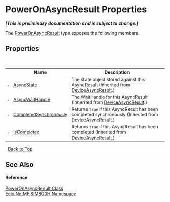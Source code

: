# PowerOnAsyncResult Properties
 _**\[This is preliminary documentation and is subject to change.\]**_

The <a href="T_Eclo_NetMF_SIM800H_PowerOnAsyncResult">PowerOnAsyncResult</a> type exposes the following members.


## Properties
&nbsp;<table><tr><th></th><th>Name</th><th>Description</th></tr><tr><td>![Public property](media/pubproperty.gif "Public property")</td><td><a href="P_Eclo_NetMF_SIM800H_DeviceAsyncResult_AsyncState">AsyncState</a></td><td>
The state object stored against this AsyncResult
 (Inherited from <a href="T_Eclo_NetMF_SIM800H_DeviceAsyncResult">DeviceAsyncResult</a>.)</td></tr><tr><td>![Public property](media/pubproperty.gif "Public property")</td><td><a href="P_Eclo_NetMF_SIM800H_DeviceAsyncResult_AsyncWaitHandle">AsyncWaitHandle</a></td><td>
The WaitHandle for this AsyncResult
 (Inherited from <a href="T_Eclo_NetMF_SIM800H_DeviceAsyncResult">DeviceAsyncResult</a>.)</td></tr><tr><td>![Public property](media/pubproperty.gif "Public property")</td><td><a href="P_Eclo_NetMF_SIM800H_DeviceAsyncResult_CompletedSynchronously">CompletedSynchronously</a></td><td>
Returns `true` if this AsyncResult has been completed synchronously
 (Inherited from <a href="T_Eclo_NetMF_SIM800H_DeviceAsyncResult">DeviceAsyncResult</a>.)</td></tr><tr><td>![Public property](media/pubproperty.gif "Public property")</td><td><a href="P_Eclo_NetMF_SIM800H_DeviceAsyncResult_IsCompleted">IsCompleted</a></td><td>
Returns `true` if this AsyncResult has been completed
 (Inherited from <a href="T_Eclo_NetMF_SIM800H_DeviceAsyncResult">DeviceAsyncResult</a>.)</td></tr></table>&nbsp;
<a href="#poweronasyncresult-properties">Back to Top</a>

## See Also


#### Reference
<a href="T_Eclo_NetMF_SIM800H_PowerOnAsyncResult">PowerOnAsyncResult Class</a><br /><a href="N_Eclo_NetMF_SIM800H">Eclo.NetMF.SIM800H Namespace</a><br />